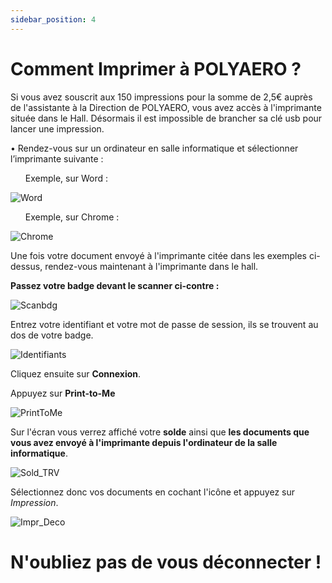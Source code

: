 ```yaml
---
sidebar_position: 4
---
```


# Comment Imprimer à POLYAERO ?

Si vous avez souscrit aux 150 impressions pour la somme de 2,5€ auprès de l'assistante à la Direction de POLYAERO, vous avez accès à l'imprimante située dans le Hall.
Désormais il est impossible de brancher sa clé usb pour lancer une impression.

•	Rendez-vous sur un ordinateur en salle informatique et sélectionner l’imprimante suivante :
<ul>Exemple, sur Word :</ul>

![Word](/img/manuel-print/impr.png)

<ul>Exemple, sur Chrome :</ul>

![Chrome](/img/manuel-print/imprch.png)

Une fois votre document envoyé à l'imprimante citée dans les exemples ci-dessus, rendez-vous maintenant à l'imprimante dans le hall.

**Passez votre badge devant le scanner ci-contre :**

![Scanbdg](/img/manuel-print/scanbdg.png)

 Entrez votre identifiant et votre mot de passe de session, ils se trouvent au dos de votre badge.

![Identifiants](/img/manuel-print/idimpr.png)

Cliquez ensuite sur **Connexion**.

Appuyez sur **Print-to-Me**

![PrintToMe](/img/manuel-print/printtome.png)

Sur l'écran vous verrez affiché votre **solde** ainsi que **les documents que vous avez envoyé à l'imprimante depuis l'ordinateur de la salle informatique**.

![Sold_TRV](/img/manuel-print/sold_trv.png)

Sélectionnez donc vos documents en cochant l'icône et appuyez sur *Impression*.

![Impr_Deco](/img/manuel-print/impr_deco.png)

# N'oubliez pas de vous déconnecter ! 

